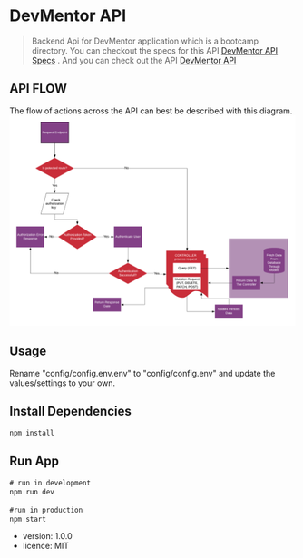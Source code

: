 # DevMentor API

> Backend Api for DevMentor application which is a bootcamp directory. You can checkout the specs for this API [DevMentor API Specs](https://docs.google.com/document/d/1ZpYxx2H4kjCCHIVc4wXK1DKvm13llQs9j27bDX_rQ_0/edit?usp=sharing) . And you can check out the API [DevMentor API](https://devmentor.host)

## API FLOW

The flow of actions across the API can best be described with this diagram.
![API flow](./public/new.png)

## Usage

Rename "config/config.env.env" to "config/config.env" and update the values/settings to your own.

## Install Dependencies

```
npm install
```

## Run App

```
# run in development
npm run dev

#run in production
npm start
```

- version: 1.0.0
- licence: MIT

